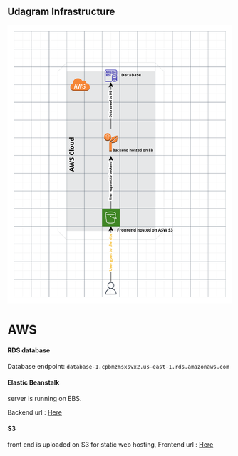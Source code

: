 ## Udagram Infrastructure

![Architecture flow](https://github.com/mohamedsherif2010/Udacity-depoly-project/blob/master/Documentation/Infrastructure.png)

# AWS
#### RDS database
Database endpoint: `database-1.cpbmzmsxsvx2.us-east-1.rds.amazonaws.com`

#### Elastic Beanstalk
server is running on EBS.

Backend url : [Here](http://udagram-api-dev.us-east-1.elasticbeanstalk.com/)

#### S3
front end is uploaded on S3 for static web hosting,
Frontend url : [Here](http://mybucket023023025.s3-website-us-east-1.amazonaws.com/)
